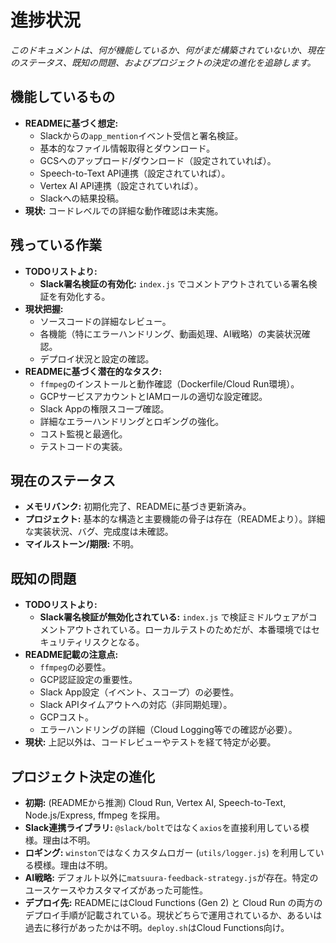# 進捗状況

*このドキュメントは、何が機能しているか、何がまだ構築されていないか、現在のステータス、既知の問題、およびプロジェクトの決定の進化を追跡します。*

## 機能しているもの

*   **READMEに基づく想定:**
    *   Slackからの`app_mention`イベント受信と署名検証。
    *   基本的なファイル情報取得とダウンロード。
    *   GCSへのアップロード/ダウンロード（設定されていれば）。
    *   Speech-to-Text API連携（設定されていれば）。
    *   Vertex AI API連携（設定されていれば）。
    *   Slackへの結果投稿。
*   **現状:** コードレベルでの詳細な動作確認は未実施。

## 残っている作業

*   **TODOリストより:**
    *   **Slack署名検証の有効化:** `index.js` でコメントアウトされている署名検証を有効化する。
*   **現状把握:**
    *   ソースコードの詳細なレビュー。
    *   各機能（特にエラーハンドリング、動画処理、AI戦略）の実装状況確認。
    *   デプロイ状況と設定の確認。
*   **READMEに基づく潜在的なタスク:**
    *   `ffmpeg`のインストールと動作確認（Dockerfile/Cloud Run環境）。
    *   GCPサービスアカウントとIAMロールの適切な設定確認。
    *   Slack Appの権限スコープ確認。
    *   詳細なエラーハンドリングとロギングの強化。
    *   コスト監視と最適化。
    *   テストコードの実装。

## 現在のステータス

*   **メモリバンク:** 初期化完了、READMEに基づき更新済み。
*   **プロジェクト:** 基本的な構造と主要機能の骨子は存在（READMEより）。詳細な実装状況、バグ、完成度は未確認。
*   **マイルストーン/期限:** 不明。

## 既知の問題

*   **TODOリストより:**
    *   **Slack署名検証が無効化されている:** `index.js` で検証ミドルウェアがコメントアウトされている。ローカルテストのためだが、本番環境ではセキュリティリスクとなる。
*   **README記載の注意点:**
    *   `ffmpeg`の必要性。
    *   GCP認証設定の重要性。
    *   Slack App設定（イベント、スコープ）の必要性。
    *   Slack APIタイムアウトへの対応（非同期処理）。
    *   GCPコスト。
    *   エラーハンドリングの詳細（Cloud Logging等での確認が必要）。
*   **現状:** 上記以外は、コードレビューやテストを経て特定が必要。

## プロジェクト決定の進化

*   **初期:** (READMEから推測) Cloud Run, Vertex AI, Speech-to-Text, Node.js/Express, ffmpeg を採用。
*   **Slack連携ライブラリ:** `@slack/bolt`ではなく`axios`を直接利用している模様。理由は不明。
*   **ロギング:** `winston`ではなくカスタムロガー (`utils/logger.js`) を利用している模様。理由は不明。
*   **AI戦略:** デフォルト以外に`matsuura-feedback-strategy.js`が存在。特定のユースケースやカスタマイズがあった可能性。
*   **デプロイ先:** READMEにはCloud Functions (Gen 2) と Cloud Run の両方のデプロイ手順が記載されている。現状どちらで運用されているか、あるいは過去に移行があったかは不明。`deploy.sh`はCloud Functions向け。
